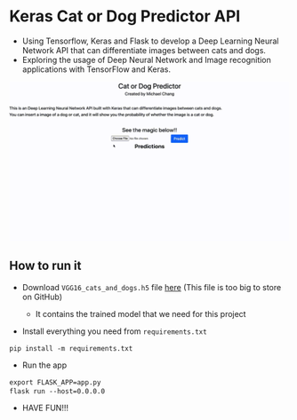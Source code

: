 # Keras Cat or Dog Predictor API

- Using Tensorflow, Keras and Flask to develop a Deep Learning Neural Network API that can differentiate images between cats and dogs.
- Exploring the usage of Deep Neural Network and Image recognition applications with TensorFlow and Keras.

![](src/demo.gif)

## How to run it 

- Download ```VGG16_cats_and_dogs.h5``` file [here](https://drive.google.com/file/d/19yICdtSbU_YkQBRxJ2if9KJwUL1oY5xs/view) (This file is too big to store on GitHub)
    - It contains the trained model that we need for this project

- Install everything you need from ```requirements.txt```

```
pip install -m requirements.txt
```

- Run the app

```
export FLASK_APP=app.py
flask run --host=0.0.0.0
```

- HAVE FUN!!!